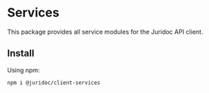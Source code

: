 # Services

This package provides all service modules for the Juridoc API client.

## Install

Using npm:

```sh
npm i @juridoc/client-services
```
